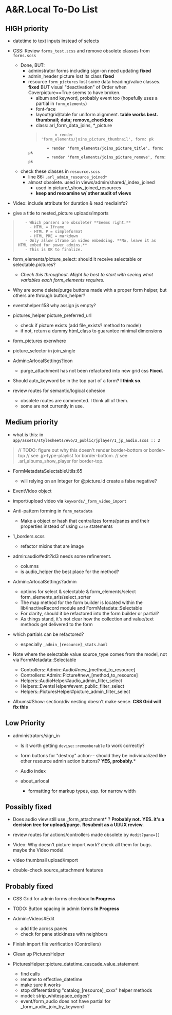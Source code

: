 # A&R.Local To-Do List


## HIGH priority

- datetime to text inputs instead of selects

- CSS: Review `forms_test.scss` and remove obsolete classes from `forms.scss`
  - Done, BUT:
    - adminstrator forms including sign-on need updating **fixed**
    - admin_header picture lost its class **fixed**
    - resource `form_pictures` lost some data heading/value classes. **fixed** BUT visual "deactivation" of Order when Coverpicture==True seems to have broken.
      - album and keyword, probably event too (hopefully uses a partial in `form_elements`)
      - font-face
      - layout/grid/table for uniform alignment. **table works best. thumbnail; data; remove_checkbox**
      - class: arl_form_data_joins, *_picture
      >           = render 'form_elements/joins_picture_thumbnail', form: pk
                  = render 'form_elements/joins_picture_title', form: pk
                  = render 'form_elements/joins_picture_remove', form: pk

  - check these classes in `resource.scss`
    - line 86: `.arl_admin_resource_joined*`
    - almost obsolete. used in views/admin/shared/_index_joined
      - used in picture/_show_joined_resources
      - **keep and reexamine w/ other audit of views**

- Video: include attribute for duration & read mediainfo?

- give a title to nested_picture uploads/imports


>        - Which parsers are obsolete? **Seems right.**
>          - HTML = Iframe
>          - HTML P = simpleformat
>          - HTML PRE = markdown
>        - Only allow iframe in video embedding. **No, leave it as HTML embed for power admins.**
>        - This is OK to finalize.


- form_elements/picture_select: should it receive selectable or selectable.pictures?
  - _Check this throughout. Might be best to start with seeing what variables each form_elements requires._

- Why are some delete/purge buttons made with a proper form helper, but others are through button_helper?

- eventshelper:158 why assign js empty?

- pictures_helper picture_preferred_url
  - check if picture exists (add file_exists? method to model)
  - if not, return a dummy html_class to guarantee minimal dimensions
- form_pictures exerwhere
- picture_selector in join_single

- Admin::ArlocalSettings?icon
  - purge_attachment has not been refactored into new grid css **Fixed.**

- Should auto_keyword be in the top part of a form? **I think so.**

- review routes for semantic/logical cohesion
  - obsolete routes are commented. I think all of them.
  - some are not currently in use.


## Medium priority

- what is this: in `app/assets/stylesheets/evo/2_public/jplayer/1_jp_audio.scss :: 2`
> // TODO: figure out why this doesn't render border-bottom or border-top
> // see .jp-type-playlist for border-bottom.
> // see .arl_albums_show_player for border-top.
>

- FormMetadataSelectableUtils:65
  - will relying on an Integer for @picture.id create a false negative?

- EventVideo object

- import/upload video via `keywords/_form_video_import`

- Anti-pattern forming in `form_metadata`
  - Make a object or hash that centralizes forms/panes and their properties instead of using `case` statements

- 1_borders.scss
  - refactor mixins that are image

- admin:audio#edit?id3 needs some refinement.
  - columns
  - is audio_helper the best place for the method?

- Admin::ArlocalSettings?admin
  - options for select & selectable & form_elements/select form_elements_arls/select_sorter
  - The map method for the form builder is located within the lib/InactiveRecord module and FormMetadata::Selectable
  - For clarity, should it be refactored into the form builder or partial?
  - As things stand, it's not clear how the collection and value/text methods get delivered to the form

- which partials can be refactored?
  - especially `_admin_[resource]_stats.haml`

+ Note where the selectable value source_type comes from the model, not via FormMetadata::Selectable
  - Controllers::Admin::Audio#new_[method_to_resource]
  - Controllers::Admin::Picture#new_[method_to_resource]
  - Helpers::AudioHelper#audio_admin_filter_select
  - Helpers::EventsHelper#event_public_filter_select
  - Helpers::PicturesHelper#picture_admin_filter_select

+ Albums#Show: section/div nesting doesn't make sense. **CSS Grid will fix this**


## Low Priority

- administrators/sign_in
  - Is it worth getting `devise::rememberable` to work correctly?

  - form buttons for "destroy" action-- should they be individualized like other resource admin action buttons?  **YES, probably.***
  - Audio index
  - about_arlocal
    - formatting for markup types, esp. for narrow width


## Possibly fixed

- Does audio view still use _form_attachment* ? **Probably not.**
  **YES. it's a decision tree for upload/purge.**
  **Resubmit as a UI/UX review.**

- review routes for actions/controllers made obsolete by `#edit?pane=[]`
- Video: Why doesn't picture import work? check all them for bugs. maybe the Video model.
+ video thumbnail upload/import
- double-check source_attachment features


## Probably fixed

+ CSS Grid for admin forms checkbox **In Progress**
- TODO: Button spacing in admin forms **In Progress**

- Admin::Videos#Edit
  - add title across panes
  - check for pane stickiness with neighbors

- Finish import file verification (Controllers)

- Clean up PicturesHelper

- PicturesHelper::picture_datetime_cascade_value_statement
  - find calls
  - rename to effective_datetime
  - make sure it works

  + stop differentiating "catalog_[resource]_xxxx" helper methods
  + model: strip_whitespace_edges?

  - event/form_audio does not have partial for _form_audio_join_by_keyword
